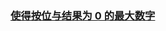 ### [使得按位与结果为 0 的最大数字](https://leetcode-cn.com/problems/maximum-number-that-makes-result-of-bitwise-and-zero)

